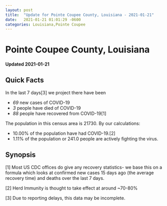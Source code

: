 ```yaml
---
layout: post
title:  "Update for Pointe Coupee County, Louisiana - 2021-01-21"
date:   2021-01-21 01:01:29 -0600
categories: Louisiana,Pointe Coupee
---
```


# Pointe Coupee County, Louisiana
#### Updated 2021-01-21

## Quick Facts

In the last 7 days[3] we project there have been
- *69* new cases of COVID-19
- *3* people have died of COVID-19
- *88* people have recovered from COVID-19[1]

The population in this census area is 21730. By our calculations:
- 10.00% of the population have had COVID-19.[2]
- 1.11% of the population or 241.0 people are actively fighting the virus.

## Synopsis




[1] Most US CDC offices do give any recovery statistics- we base this on a formula which looks at confirmed new cases
15 days ago (the average recovery time) and deaths over the last 7 days.

[2] Herd Immunity is thought to take effect at around ~70-80%

[3] Due to reporting delays, this data may be incomplete.
 
    